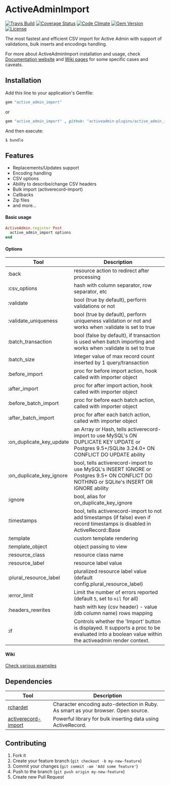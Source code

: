 # ActiveAdminImport

[![Travis Build   ][build_badge]][build_link]
[![Coverage Status][coveralls_badge]][coveralls_link]
[![Code Climate   ][codeclimate_badge]][codeclimate_link]
[![Gem Version    ][rubygems_badge]][rubygems_link]
[![License        ][license_badge]][license_link]


The most fastest and efficient CSV import for Active Admin with support of validations, bulk inserts and encodings handling.

For more about ActiveAdminImport installation and usage, check [Documentation website](http://activeadmin-plugins.github.io/active_admin_import/) and [Wiki pages](https://github.com/activeadmin-plugins/active_admin_import/wiki) for some specific cases and caveats.


## Installation

Add this line to your application's Gemfile:

```ruby
gem "active_admin_import"
```
or

```ruby
gem "active_admin_import" , github: "activeadmin-plugins/active_admin_import"
```

And then execute:

    $ bundle


## Features
* Replacements/Updates support
* Encoding handling
* CSV options
* Ability to describe/change CSV headers
* Bulk import (activerecord-import)
* Callbacks
* Zip files
* and more...


#### Basic usage

```ruby
ActiveAdmin.register Post
  active_admin_import options
end
```


#### Options
Tool                    | Description
---------------------   | -----------
:back                   |resource action to redirect after processing
:csv_options            |hash with column separator, row separator, etc
:validate               |bool (true by default), perform validations or not
:validate_uniqueness    |bool (true by default), perform uniqueness validation or not and works when :validate is set to true
:batch_transaction      |bool (false by default), if transaction is used when batch importing and works when :validate is set to true
:batch_size             |integer value of max  record count inserted by 1 query/transaction
:before_import          |proc for before import action, hook called with  importer object
:after_import           |proc for after import action, hook called with  importer object
:before_batch_import    |proc for before each batch action, called with  importer object
:after_batch_import     |proc for after each batch action, called with  importer object
:on_duplicate_key_update|an Array or Hash, tells activerecord-import to use MySQL's ON DUPLICATE KEY UPDATE or Postgres 9.5+/SQLite 3.24.0+ ON CONFLICT DO UPDATE ability
:on_duplicate_key_ignore|bool, tells activerecord-import to use MySQL's INSERT IGNORE or Postgres 9.5+ ON CONFLICT DO NOTHING or SQLite's INSERT OR IGNORE ability
:ignore                 |bool, alias for on_duplicate_key_ignore
:timestamps             |bool, tells activerecord-import to not add timestamps (if false) even if record timestamps is disabled in ActiveRecord::Base
:template               |custom template rendering
:template_object        |object passing to view
:resource_class         |resource class name
:resource_label         |resource label value
:plural_resource_label  |pluralized resource label value (default config.plural_resource_label)
:error_limit            |Limit the number of errors reported (default `5`, set to `nil` for all)
:headers_rewrites       |hash with key (csv header) - value (db column name) rows mapping
:if                     |Controls whether the 'Import' button is displayed. It supports a proc to be evaluated into a boolean value within the activeadmin render context.



#### Wiki

[Check various examples](https://github.com/activeadmin-plugins/active_admin_import/wiki)

## Dependencies

Tool                  | Description
--------------------- | -----------
[rchardet]            | Character encoding auto-detection in Ruby. As smart as your browser. Open source.
[activerecord-import] | Powerful library for bulk inserting data using ActiveRecord.

[rchardet]: https://github.com/jmhodges/rchardet
[activerecord-import]: https://github.com/zdennis/activerecord-import

[build_badge]: https://travis-ci.org/activeadmin-plugins/active_admin_import.svg?branch=master
[build_link]: https://travis-ci.org/activeadmin-plugins/active_admin_import
[coveralls_badge]: https://coveralls.io/repos/activeadmin-plugins/active_admin_import/badge.svg
[coveralls_link]: https://coveralls.io/github/activeadmin-plugins/active_admin_import
[codeclimate_badge]: https://codeclimate.com/github/activeadmin-plugins/active_admin_import/badges/gpa.svg
[codeclimate_link]: https://codeclimate.com/github/activeadmin-plugins/active_admin_import
[rubygems_badge]: https://badge.fury.io/rb/active_admin_import.svg
[rubygems_link]: https://rubygems.org/gems/active_admin_import
[license_badge]: http://img.shields.io/:license-mit-blue.svg
[license_link]: http://Fivell.mit-license.org


## Contributing

1. Fork it
2. Create your feature branch (`git checkout -b my-new-feature`)
3. Commit your changes (`git commit -am 'Add some feature'`)
4. Push to the branch (`git push origin my-new-feature`)
5. Create new Pull Request
